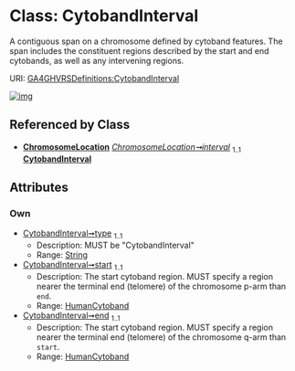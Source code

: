 
# Class: CytobandInterval


A contiguous span on a chromosome defined by cytoband features. The span includes the constituent regions described by the start and end cytobands, as well as any intervening regions.

URI: [GA4GHVRSDefinitions:CytobandInterval](GA4GHVRSDefinitionsCytobandInterval)


[![img](https://yuml.me/diagram/nofunky;dir:TB/class/[HumanCytoband],[HumanCytoband]<end%201..1-++[CytobandInterval&#124;type:string],[HumanCytoband]<start%201..1-++[CytobandInterval],[ChromosomeLocation]++-%20interval%201..1>[CytobandInterval],[ChromosomeLocation])](https://yuml.me/diagram/nofunky;dir:TB/class/[HumanCytoband],[HumanCytoband]<end%201..1-++[CytobandInterval&#124;type:string],[HumanCytoband]<start%201..1-++[CytobandInterval],[ChromosomeLocation]++-%20interval%201..1>[CytobandInterval],[ChromosomeLocation])

## Referenced by Class

 *  **[ChromosomeLocation](ChromosomeLocation.md)** *[ChromosomeLocation➞interval](ChromosomeLocation_interval.md)*  <sub>1..1</sub>  **[CytobandInterval](CytobandInterval.md)**

## Attributes


### Own

 * [CytobandInterval➞type](CytobandInterval_type.md)  <sub>1..1</sub>
     * Description: MUST be "CytobandInterval"
     * Range: [String](types/String.md)
 * [CytobandInterval➞start](CytobandInterval_start.md)  <sub>1..1</sub>
     * Description: The start cytoband region. MUST specify a region nearer the terminal end (telomere) of the chromosome p-arm than `end`.
     * Range: [HumanCytoband](HumanCytoband.md)
 * [CytobandInterval➞end](CytobandInterval_end.md)  <sub>1..1</sub>
     * Description: The start cytoband region. MUST specify a region nearer the terminal end (telomere) of the chromosome q-arm than `start`.
     * Range: [HumanCytoband](HumanCytoband.md)
